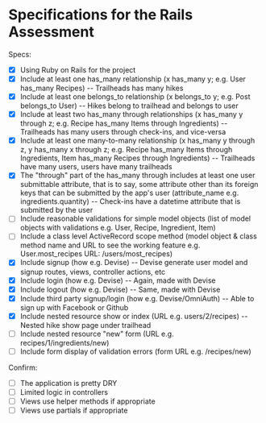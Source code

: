 # Specifications for the Rails Assessment

Specs:
- [x] Using Ruby on Rails for the project
- [x] Include at least one has_many relationship (x has_many y; e.g. User has_many Recipes) -- Trailheads has many hikes
- [x] Include at least one belongs_to relationship (x belongs_to y; e.g. Post belongs_to User) -- Hikes belong to trailhead and belongs to user
- [x] Include at least two has_many through relationships (x has_many y through z; e.g. Recipe has_many Items through Ingredients) -- Trailheads has many users through check-ins, and vice-versa
- [x] Include at least one many-to-many relationship (x has_many y through z, y has_many x through z; e.g. Recipe has_many Items through Ingredients, Item has_many Recipes through Ingredients) -- Trailheads have many users, users have many trailheads
- [x] The "through" part of the has_many through includes at least one user submittable attribute, that is to say, some attribute other than its foreign keys that can be submitted by the app's user (attribute_name e.g. ingredients.quantity) -- Check-ins have a datetime attribute that is submitted by the user
- [ ] Include reasonable validations for simple model objects (list of model objects with validations e.g. User, Recipe, Ingredient, Item)
- [ ] Include a class level ActiveRecord scope method (model object & class method name and URL to see the working feature e.g. User.most_recipes URL: /users/most_recipes)
- [x] Include signup (how e.g. Devise) -- Devise generate user model and signup routes, views, controller actions, etc 
- [x] Include login (how e.g. Devise) -- Again, made with Devise
- [x] Include logout (how e.g. Devise) -- Same, made with Devise
- [x] Include third party signup/login (how e.g. Devise/OmniAuth) -- Able to sign up with Facebook or Github
- [x] Include nested resource show or index (URL e.g. users/2/recipes) -- Nested hike show page under trailhead
- [ ] Include nested resource "new" form (URL e.g. recipes/1/ingredients/new)
- [ ] Include form display of validation errors (form URL e.g. /recipes/new)

Confirm:
- [ ] The application is pretty DRY
- [ ] Limited logic in controllers
- [ ] Views use helper methods if appropriate
- [ ] Views use partials if appropriate